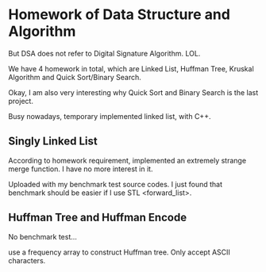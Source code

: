 # Homework of Data Structure and Algorithm

But DSA does not refer to Digital Signature Algorithm. LOL.

We have 4 homework in total, which are Linked List, Huffman Tree, Kruskal Algorithm and Quick Sort/Binary Search.

Okay, I am also very interesting why Quick Sort and Binary Search is the last project.

Busy nowadays, temporary implemented linked list, with C++.

## Singly Linked List

According to homework requirement, implemented an extremely strange merge function. I have no more interest in it.

Uploaded with my benchmark test source codes. I just found that benchmark should be easier if I use STL \<forward\_list\>.

## Huffman Tree and Huffman Encode

No benchmark test...

use a frequency array to construct Huffman tree. Only accept ASCII characters.

